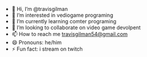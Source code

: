 - 👋 Hi, I’m @travisgilman
- 👀 I’m interested in vediogame programing
- 🌱 I’m currently learning comter programing
- 💞️ I’m looking to collaborate on video game devolpent
- 📫 How to reach me travisgilman54@gmail.com
- 😄 Pronouns: he/him
- ⚡ Fun fact: i stream on twitch

<!---
travisgilman/travisgilman is a ✨ special ✨ repository because its `README.md` (this file) appears on your GitHub profile.
You can click the Preview link to take a look at your changes.
--->
